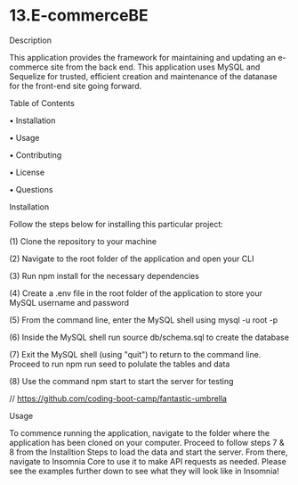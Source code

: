 # 13.E-commerceBE

Description

This application provides the framework for maintaining and updating an e-commerce site from the back end. This application uses MySQL and Sequelize for trusted, efficient creation and maintenance of the datanase for the front-end site going forward.

Table of Contents

• Installation

• Usage

• Contributing

• License

• Questions






Installation

Follow the steps below for installing this particular project:


(1) Clone the repository to your machine


(2) Navigate to the root folder of the application and open your CLI


(3) Run npm install for the necessary dependencies


(4) Create a .env file in the root folder of the application to store your MySQL username and password


(5) From the command line, enter the MySQL shell using mysql -u root -p


(6) Inside the MySQL shell run source db/schema.sql to create the database


(7) Exit the MySQL shell (using "quit") to return to the command line. Proceed to run npm run seed to polulate the tables and data 


(8) Use the command npm start to start the server for testing




// https://github.com/coding-boot-camp/fantastic-umbrella




Usage


To commence running the application, navigate to the folder where the application has been cloned on your computer. Proceed to follow steps 7 & 8 from the Installtion Steps to load the data and start the server. From there, navigate to Insomnia Core to use it to make API requests as needed. Please see the examples further down to see what they will look like in Insomnia!
